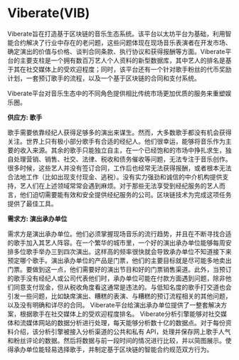 # 

# Viberate(VIB)

Viberate旨在打造基于区块链的音乐生态系统。该平台以太坊平台为基础，利用智能合约解决了行业中存在的老问题，这些问题体现在现场音乐表演者在开发市场、确定演出的价值与价格、谈判合同条款、执行协议和获得报酬等方面。Viberate平台的主要支柱是一个拥有数百万艺人个人资料的新型数据库，其中艺人的排名是基于其在社交媒体上的受欢迎程度；同时，该平台还有一个针对歌手粉丝的代币奖励计划，一套预订歌手的流程，以及一个基于区块链的合同和支付系统。

Viberate平台对音乐生态中的不同角色提供相比传统市场更加优质的服务来重塑娱乐圈。

**供应方: 歌手**

歌手需要依靠经纪人获得足够多的演出来谋生。然而，大多数歌手都没有机会获得关注。世界上只有极小部分歌手有合适的经纪人。他们很幸运，能够将音乐作为主要的收入来源。其余的歌手只能独立自主，在一个已经饱和的市场中挣扎求生，独自处理营销、销售、社交、法律、税收和债务催收等问题，无法专注于音乐创作。
很多时候，这些艺人并没有签订合同，工作后也经常无法获得报酬，或者根本无法合法地工作（比如出现支付现金、逃税）。没有实力强劲和诚信的中介机构提供支持，艺人们在上述领域常常会遇到麻烦。对于那些无法享受到经纪服务的艺人而言，他们迫切需要能有效和安全提供经纪服务的公司。区块链技术为完成这项任务提供了最佳工具。

**需求方: 演出承办单位**

需求方是演出承办单位。他们必须掌握现场音乐的流行趋势，并且在不断寻找合适的歌手加入其艺人阵容。在一个繁华的城市里，一个好的演出承办单位能够每周安排多位歌手举办三到四次演出。这样高的频率很快就会导致承办单位不知道接下来预定哪个歌手。演出承办单位的产品是门票，他们的主要目标就是尽可能多地卖出门票。要做到这一点，他们需要好的演出节目和好的门票销售渠道。此外，当预订的歌手没有经纪人或公司代表他们时，承办单位可能在付款方面遇到问题，除非他们同意支付现金，但从税收角度看这通常是违法的。与低知名度的歌手打交道也会引发一些问题，比如缺席演出、糟糕的表演、与糟糕的预订流程相关的其他问题，以及没有明确和详尽的合同。
Viberate平台给演出承办单位提供了一整套解决方案，根据歌手在社交媒体上的受欢迎程度排名。
Viberate分析引擎能够对社交媒体和流媒体网站的数据分析进行处理，每天能够分析数十亿的数据点。对于每份资料介绍，该分析引擎被接入分析渠道的公共和私有 API，处理并保存网上歌手人气和粉丝评论的数据。然后将数据与前一段时间的情况进行比较，并以简图展示。使得承办单位能轻易选择歌手，并制定基于区块链的智能合约规范双方行为。

